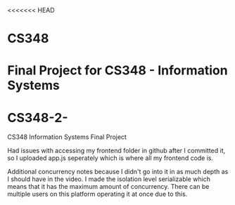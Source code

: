 <<<<<<< HEAD
# CS348
Final Project for CS348 - Information Systems
=======
# CS348-2-
CS348 Information Systems Final Project


Had issues with accessing my frontend folder in github after I committed it, so I uploaded app.js seperately which is where all my frontend code is. 

Additional concurrency notes because I didn't go into it in as much depth as I should have in the video. I made the isolation level serializable which means that it has the maximum amount of concurrency. There can be multiple users on this platform operating it at once due to this. 
